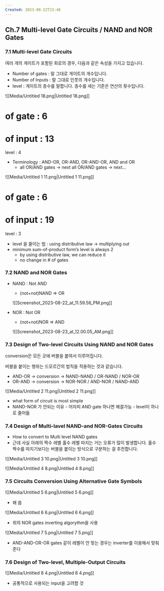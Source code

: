 ```yaml
---
Created: 2023-08-22T23:48
---
```

## Ch.7 Multi-level Gate Circuits / NAND and NOR Gates

### 7.1 Multi-level Gate Circuits

여러 개의 게이트가 포함된 회로의 경우, 다음과 같은 속성을 가지고 있습니다.

- Number of gates : 말 그대로 게이트의 개수입니다.
- Number of Inputs : 말 그대로 인풋의 개수입니다.
- level : 게이트의 층수를 말합니다. 층수를 세는 기준은 연산의 횟수입니다.

![[Media/Untitled 18.png|Untitled 18.png]]

# of gate : 6  
# of input : 13  
level : 4  

- Terminology : AND-OR, OR-AND, OR-AND-OR, AND and OR
    - all OR/AND gates → next all OR/AND gates → next…

![[Media/Untitled 1 11.png|Untitled 1 11.png]]

# of gate : 6  
# of input : 19  
level : 3  

- level 을 줄이는 법 : using distributive law → multiplying out
- minimum sum-of-product form’s level is always 2
    - by using distributive law, we can reduce it
    - no change in # of gates

### 7.2 NAND and NOR Gates

- NAND : Not AND
    
    - (not+not)NAND ⇒ OR
    
    ![[Screenshot_2023-08-22_at_11.59.56_PM.png]]
    
- NOR : Not OR
    
    - (not+not)NOR ⇒ AND
    
    ![[Screenshot_2023-08-23_at_12.00.05_AM.png]]
    

### 7.3 Design of Two-level Circuits Using NAND and NOR Gates

conversion은 모든 곳에 버블을 붙여서 이루어집니다.

버블을 붙이는 행위는 드모르간의 법칙을 적용하는 것과 같습니다.

- AND-OR → conversion → NAND-NAND / OR-NAND / NOR-OR
- OR-AND → conversion → NOR-NOR / AND-NOR / NAND-AND

![[Media/Untitled 2 11.png|Untitled 2 11.png]]

- what form of circuit is most simple
- NAND-NOR 가 안되는 이유 - 어차피 AND gate 하나면 해결가능 - level이 하나로 줄어듦

### 7.4 Design of Multi-lavel NAND-and NOR-Gates Circuits

- How to convert to Multi level NAND gates
- 근데 사실 아래의 짝수 레벨 홀수 레벨 따지는 거는 오류가 많이 발생합니다. 홀수 짝수를 따지기보다는 버블을 붙이는 방식으로 구분하는 걸 추천합니다.

![[Media/Untitled 3 10.png|Untitled 3 10.png]]

![[Media/Untitled 4 8.png|Untitled 4 8.png]]

### 7.5 Circuits Conversion Using Alternative Gate Symbols

![[Media/Untitled 5 6.png|Untitled 5 6.png]]

- 왜 씀

![[Media/Untitled 6 6.png|Untitled 6 6.png]]

- 위의 NOR gates inverting algorythm을 사용

![[Media/Untitled 7 5.png|Untitled 7 5.png]]

- AND-AND-OR-OR gates 같이 레벨이 안 맞는 경우는 inverter를 이용해서 맞춰준다

### 7.6 Design of Two-level, Multiple-Output Circuits

![[Media/Untitled 8 4.png|Untitled 8 4.png]]

- 공통적으로 사용되는 input을 고려할 것